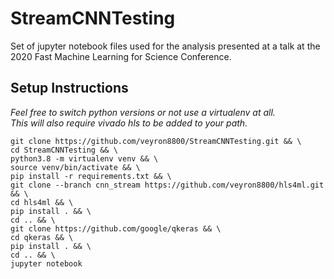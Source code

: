 # StreamCNNTesting
Set of jupyter notebook files used for the analysis presented at a talk at the 2020 Fast Machine Learning for Science Conference.

## Setup Instructions
*Feel free to switch python versions or not use a virtualenv at all.* <br>
*This will also require vivado hls to be added to your path.*
```
git clone https://github.com/veyron8800/StreamCNNTesting.git && \
cd StreamCNNTesting && \
python3.8 -m virtualenv venv && \
source venv/bin/activate && \
pip install -r requirements.txt && \
git clone --branch cnn_stream https://github.com/veyron8800/hls4ml.git && \
cd hls4ml && \
pip install . && \
cd .. && \
git clone https://github.com/google/qkeras && \
cd qkeras && \
pip install . && \
cd .. && \
jupyter notebook
```
